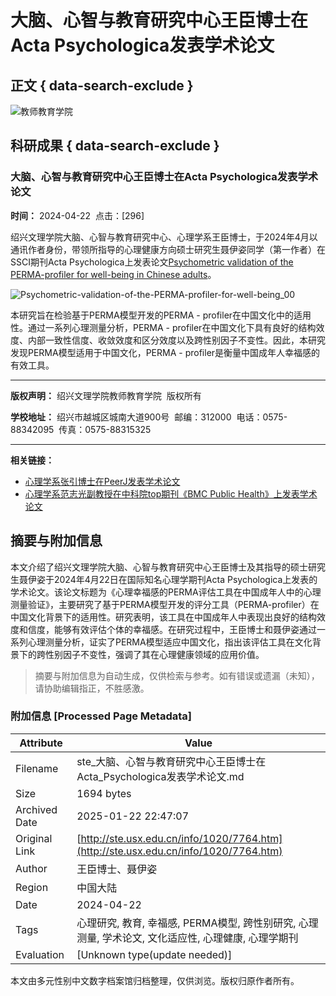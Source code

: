 # 大脑、心智与教育研究中心王臣博士在Acta Psychologica发表学术论文

## 正文 { data-search-exclude }


![教师教育学院](../../images/jyxy_05.jpg)

## 科研成果 { data-search-exclude }

### 大脑、心智与教育研究中心王臣博士在Acta Psychologica发表学术论文

**时间：** 2024-04-22  点击：\[296\]

绍兴文理学院大脑、心智与教育研究中心、心理学系王臣博士，于2024年4月以通讯作者身份，带领所指导的心理健康方向硕士研究生聂伊姿同学（第一作者）在SSCI期刊Acta Psychologica上发表论文[Psychometric validation of the PERMA-profiler for well-being in Chinese adults](https://doi.org/10.1016/j.actpsy.2024.104248)。

![Psychometric-validation-of-the-PERMA-profiler-for-well-being_00](/__local/E/B2/34/0A0C1AB36F10A0B8103F6FC4590_13375377_12A65.gif)

本研究旨在检验基于PERMA模型开发的PERMA - profiler在中国文化中的适用性。通过一系列心理测量分析，PERMA - profiler在中国文化下具有良好的结构效度、内部一致性信度、收敛效度和区分效度以及跨性别因子不变性。因此，本研究发现PERMA模型适用于中国文化，PERMA - profiler是衡量中国成年人幸福感的有效工具。

--- 

**版权声明：** 绍兴文理学院教师教育学院  版权所有

**学校地址：** 绍兴市越城区城南大道900号  邮编：312000  电话：0575-88342095  传真：0575-88315325

---

**相关链接：**
- [心理学系张引博士在PeerJ发表学术论文](7807.htm)
- [心理学系范志光副教授在中科院top期刊《BMC Public Health》上发表学术论文](7739.htm)
<!-- tcd_original_link http://ste.usx.edu.cn/info/1020/7764.htm -->


## 摘要与附加信息

<!-- tcd_abstract -->
本文介绍了绍兴文理学院大脑、心智与教育研究中心王臣博士及其指导的硕士研究生聂伊姿于2024年4月22日在国际知名心理学期刊Acta Psychologica上发表的学术论文。该论文标题为《心理幸福感的PERMA评估工具在中国成年人中的心理测量验证》，主要研究了基于PERMA模型开发的评分工具（PERMA-profiler）在中国文化背景下的适用性。研究表明，该工具在中国成年人中表现出良好的结构效度和信度，能够有效评估个体的幸福感。在研究过程中，王臣博士和聂伊姿通过一系列心理测量分析，证实了PERMA模型适应中国文化，指出该评估工具在文化背景下的跨性别因子不变性，强调了其在心理健康领域的应用价值。
<!-- tcd_abstract_end -->

> 摘要与附加信息为自动生成，仅供检索与参考。如有错误或遗漏（未知），请协助编辑指正，不胜感激。

### 附加信息 [Processed Page Metadata]

| Attribute       | Value                                  |
|-----------------|----------------------------------------|
| Filename        | ste_大脑、心智与教育研究中心王臣博士在Acta_Psychologica发表学术论文.md                             |
| Size            | 1694 bytes                           |
| Archived Date   | 2025-01-22 22:47:07                             |
| Original Link   | [http://ste.usx.edu.cn/info/1020/7764.htm](http://ste.usx.edu.cn/info/1020/7764.htm)                       |
| Author          | 王臣博士、聂伊姿                               |
| Region          | 中国大陆                               |
| Date            | 2024-04-22                                 |
| Tags            | 心理研究, 教育, 幸福感, PERMA模型, 跨性别研究, 心理测量, 学术论文, 文化适应性, 心理健康, 心理学期刊                                 |
| Evaluation            | [Unknown type(update needed)]                                 |
<!-- tcd_table_end -->

本文由多元性别中文数字档案馆归档整理，仅供浏览。版权归原作者所有。
